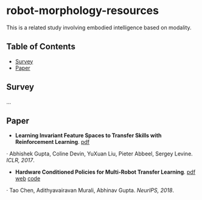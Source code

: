 # robot-morphology-resources

This is a related study involving embodied intelligence based on modality.

## Table of Contents
- [Survey](#survey)
- [Paper](#paper)

## Survey
...

## Paper
- **Learning Invariant Feature Spaces to Transfer Skills with Reinforcement Learning**. [pdf](https://arxiv.org/pdf/1703.02949)

· Abhishek Gupta, Coline Devin, YuXuan Liu, Pieter Abbeel, Sergey Levine. *ICLR, 2017*.

- **Hardware Conditioned Policies for Multi-Robot Transfer Learning**. [pdf](https://arxiv.org/pdf/1811.09864)  [web](https://sites.google.com/view/robot-transfer-hcp)   [code](https://github.com/taochenshh/hcp)

· Tao Chen, Adithyavairavan Murali, Abhinav Gupta. *NeurIPS, 2018*.
